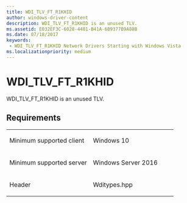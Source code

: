 ```yaml
---
title: WDI_TLV_FT_R1KHID
author: windows-driver-content
description: WDI_TLV_FT_R1KHID is an unused TLV.
ms.assetid: E032EF3C-6028-4481-B41A-6B9377B9A88B
ms.date: 07/18/2017 
keywords:
 - WDI_TLV_FT_R1KHID Network Drivers Starting with Windows Vista
ms.localizationpriority: medium
---
```


# WDI\_TLV\_FT\_R1KHID


WDI\_TLV\_FT\_R1KHID is an unused TLV.

Requirements
------------

<table>
<colgroup>
<col width="50%" />
<col width="50%" />
</colgroup>
<tbody>
<tr class="odd">
<td><p>Minimum supported client</p></td>
<td><p>Windows 10</p></td>
</tr>
<tr class="even">
<td><p>Minimum supported server</p></td>
<td><p>Windows Server 2016</p></td>
</tr>
<tr class="odd">
<td><p>Header</p></td>
<td>Wditypes.hpp</td>
</tr>
</tbody>
</table>

 

 




